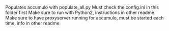 Populates accumulo with populate_all.py
Must check the config.ini in this folder first
Make sure to run with Python2, instructions in other readme
Make sure to have proxyserver running for accumulo, must be started each time, info in other readme
